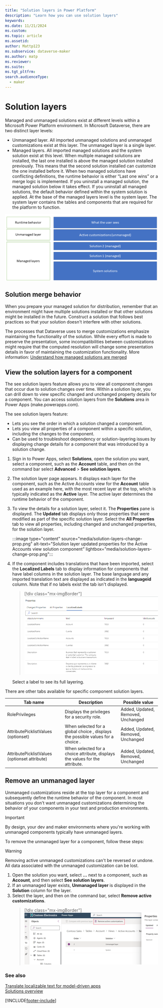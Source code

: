 ```yaml
---
title: "Solution layers in Power Platform"
description: "Learn how you can use solution layers"
keywords: 
ms.date: 11/21/2024
ms.custom: 
ms.topic: article
ms.assetid: 
author: Mattp123
ms.subservice: dataverse-maker
ms.author: matp
ms.reviewer: 
ms.suite: 
ms.tgt_pltfrm: 
search.audienceType: 
  - maker
---
```

# Solution layers

Managed and unmanaged solutions exist at different levels within a Microsoft Power Platform environment. In Microsoft Dataverse, there are two distinct layer levels:  

- Unmanaged layer. All imported unmanaged solutions and unmanaged customizations exist at this layer. The unmanaged layer is a single layer.  
- Managed layers. All imported managed solutions and the system solution exist at this level. When multiple managed solutions are installed, the last one installed is above the managed solution installed previously. This means that the second solution installed can customize the one installed before it. When two managed solutions have conflicting definitions, the runtime behavior is either “Last one wins” or a merge logic is implemented.  If you uninstall a managed solution, the managed solution below it takes effect. If you uninstall all managed solutions, the default behavior defined within the system solution is applied. At the base of the managed layers level is the system layer. The system layer contains the tables and components that are required for the platform to function.

![Solution layers.](media/solution-layers.png)

## Solution merge behavior

When you prepare your managed solution for distribution, remember that an environment might have multiple solutions installed or that other solutions might be installed in the future. Construct a solution that follows best practices so that your solution doesn't interfere with other solutions.

The processes that Dataverse uses to merge customizations emphasize maintaining the functionality of the solution. While every effort is made to preserve the presentation, some incompatibilities between customizations might require that the computed resolution will change some presentation details in favor of maintaining the customization functionality. More information: [Understand how managed solutions are merged](/power-platform/alm/how-managed-solutions-merged)

## View the solution layers for a component

The see solution layers feature allows you to view all component changes that occur due to solution changes over time. Within a solution layer, you can drill down to view specific changed and unchanged property details for a component. You can access solution layers from the **Solutions** area in Power Apps (make.powerapps.com).

The see solution layers feature:

- Lets you see the order in which a solution changed a component.
- Lets you view all properties of a component within a specific solution, including the changes to the component.
- Can be used to troubleshoot dependency or solution-layering issues by displaying change details for a component that was introduced by a solution change.

1. Sign in to Power Apps, select **Solutions**, open the solution you want, select a component, such as the **Account** table, and then on the command bar select **Advanced** > **See solution layers**.
1. The solution layer page appears. It displays each layer for the component, such as the Active Accounts view for the **Account** table used as an example here, with the most recent layer at the top, which is typically indicated as the **Active** layer. The active layer determines the runtime behavior of the component.
1. To view the details for a solution layer, select it. The **Properties** pane is displayed. The **Updated** tab displays only those properties that were modified as part of the specific solution layer. Select the **All Properties** tab to view all properties, including changed and unchanged properties, for the solution layer.

   :::image type="content" source="media/solution-layers-change-prop.png" alt-text="Solution layer updated properties for the Active Accounts view solution component" lightbox="media/solution-layers-change-prop.png":::
1. If the component includes translations that have been imported, select the **Localized Labels** tab to display information for components that have label columns in the solution layer. The base language and any imported translation text are displayed as indicated in the **languageid** column. Note that if no labels exist the tab isn't displayed.  
   > [!div class="mx-imgBorder"] 
   > ![Solution layer localized labels.](media/localized-labels.png "Solution layer localized labels")

    Select a label to see its full layering.

There are other tabs available for specific component solution layers.

|Tab name  |Description  |Possible value  |
|---------|---------|---------|
|RolePrivileges     | Displays the privileges for a security role.   | Added, Updated, Removed, Unchanged   |
|AttributePicklistValues (optionset)  | When selected for a global choice , displays the possible values for a choice .   | Added, Updated, Removed, Unchanged        |
|AttributePicklistValues (optionset attribute)   |  When selected for a choice  attribute, displays the values for the attribute.        | Added, Updated, Removed, Unchanged        |

## Remove an unmanaged layer

Unmanaged customizations reside at the top layer for a component and subsequently define the runtime behavior of the component. In most situations you don't want unmanaged customizations determining the behavior of your components in your test and production environments.

> [!IMPORTANT]
> By design, your dev and maker environments where you're working with unmanaged components typically have unmanaged layers.

To remove the unmanaged layer for a component, follow these steps:

> [!WARNING]
> Removing active unmanaged customizations can't be reversed or undone. All data associated with the unmanaged customization can be lost.

1. Open the solution you want, select **...** next to a component, such as **Account**, and then select **See solution layers**.
1. If an unmanaged layer exists, **Unmanaged layer** is displayed in the **Solution** column for the layer.
1. Select the layer, and then on the command bar, select **Remove active customizations**.
    > [!div class="mx-imgBorder"] 
    > ![Remove unmanaged layer.](media/remove-unmanaged-layer.png)

### See also

[Translate localizable text for model-driven apps](../model-driven-apps/translate-localizable-text.md) <br />
[Solutions overview](solutions-overview.md)


[!INCLUDE[footer-include](../../includes/footer-banner.md)]
